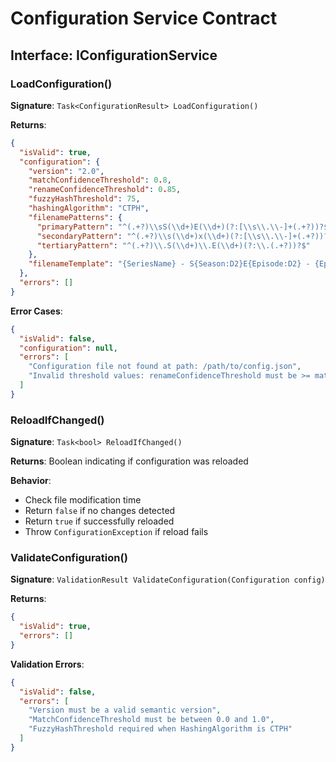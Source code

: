 # Configuration Service Contract

## Interface: IConfigurationService

### LoadConfiguration()

**Signature**: `Task<ConfigurationResult> LoadConfiguration()`

**Returns**:

```json
{
  "isValid": true,
  "configuration": {
    "version": "2.0",
    "matchConfidenceThreshold": 0.8,
    "renameConfidenceThreshold": 0.85,
    "fuzzyHashThreshold": 75,
    "hashingAlgorithm": "CTPH",
    "filenamePatterns": {
      "primaryPattern": "^(.+?)\\sS(\\d+)E(\\d+)(?:[\\s\\.\\-]+(.+?))?$",
      "secondaryPattern": "^(.+?)\\s(\\d+)x(\\d+)(?:[\\s\\.\\-]+(.+?))?$",
      "tertiaryPattern": "^(.+?)\\.S(\\d+)\\.E(\\d+)(?:\\.(.+?))?$"
    },
    "filenameTemplate": "{SeriesName} - S{Season:D2}E{Episode:D2} - {EpisodeName}{FileExtension}"
  },
  "errors": []
}
```

**Error Cases**:

```json
{
  "isValid": false,
  "configuration": null,
  "errors": [
    "Configuration file not found at path: /path/to/config.json",
    "Invalid threshold values: renameConfidenceThreshold must be >= matchConfidenceThreshold"
  ]
}
```

### ReloadIfChanged()

**Signature**: `Task<bool> ReloadIfChanged()`

**Returns**: Boolean indicating if configuration was reloaded

**Behavior**:

- Check file modification time
- Return `false` if no changes detected
- Return `true` if successfully reloaded
- Throw `ConfigurationException` if reload fails

### ValidateConfiguration()

**Signature**: `ValidationResult ValidateConfiguration(Configuration config)`

**Returns**:

```json
{
  "isValid": true,
  "errors": []
}
```

**Validation Errors**:

```json
{
  "isValid": false,
  "errors": [
    "Version must be a valid semantic version",
    "MatchConfidenceThreshold must be between 0.0 and 1.0",
    "FuzzyHashThreshold required when HashingAlgorithm is CTPH"
  ]
}
```
